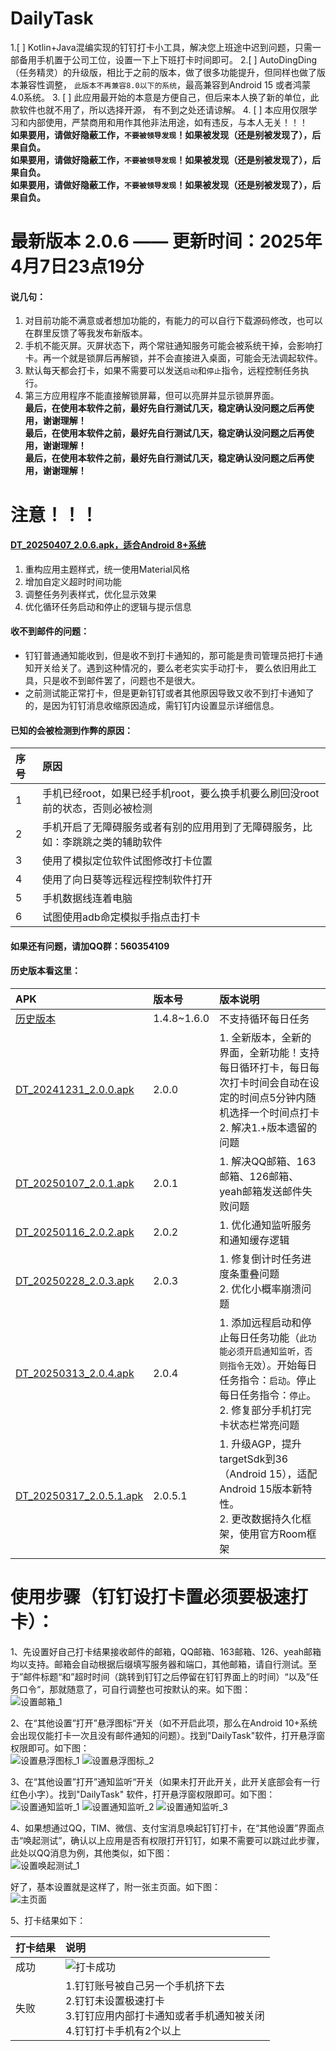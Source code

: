 # DailyTask

1.[ ] Kotlin+Java混编实现的钉钉打卡小工具，解决您上班途中迟到问题，只需一部备用手机置于公司工位，设置一下上下班打卡时间即可。
2.[ ] AutoDingDing（任务精灵）的升级版，相比于之前的版本，做了很多功能提升，但同样也做了版本兼容性调整，
  `此版本不再兼容8.0以下的系统`，最高兼容到Android 15 或者鸿蒙 4.0系统。
3. [ ] 此应用最开始的本意是方便自己，但后来本人换了新的单位，此款软件也就不用了，所以选择开源，
   有不到之处还请谅解。
4. [ ] 本应用仅限学习和内部使用，严禁商用和用作其他非法用途，如有违反，与本人无关！！！  
   **如果要用，请做好隐蔽工作，`不要被领导发现`！如果被发现（还是别被发现了），后果自负。**</br>
   **如果要用，请做好隐蔽工作，`不要被领导发现`！如果被发现（还是别被发现了），后果自负。**</br>
   **如果要用，请做好隐蔽工作，`不要被领导发现`！如果被发现（还是别被发现了），后果自负。**</br>

# 最新版本 2.0.6 —— 更新时间：2025年4月7日23点19分

#### 说几句：</br>

1. 对目前功能不满意或者想加功能的，有能力的可以自行下载源码修改，也可以在群里反馈了等我发布新版本。
2. 手机不能灭屏。灭屏状态下，两个常驻通知服务可能会被系统干掉，会影响打卡。再一个就是锁屏后再解锁，并不会直接进入桌面，可能会无法调起软件。
3. 默认每天都会打卡，如果不需要可以发送`启动`和`停止`指令，远程控制任务执行。
4. 第三方应用程序不能直接解锁屏幕，但可以亮屏并显示锁屏界面。</br>
   **最后，在使用本软件之前，最好先自行测试几天，稳定确认没问题之后再使用，谢谢理解！**</br>
   **最后，在使用本软件之前，最好先自行测试几天，稳定确认没问题之后再使用，谢谢理解！**</br>
   **最后，在使用本软件之前，最好先自行测试几天，稳定确认没问题之后再使用，谢谢理解！**</br>

[//]: # (程序启动后，不用一直在前台显示，只要通知栏出现两个常驻通知（一个是保活服务，一个是任务执行状态）即表示程序已启动，基本可以保证本程序`不死`)

# 注意！！！

#### [DT_20250407_2.0.6.apk，适合Android 8+系统](apk/daily/release/DT_20250407_2.0.6.apk)

1. 重构应用主题样式，统一使用Material风格
2. 增加自定义超时时间功能
3. 调整任务列表样式，优化显示效果
4. 优化循环任务启动和停止的逻辑与提示信息

[//]: # (优化邮件发送失败的错误处理和消息显示)

[//]: # (优化程序前台保活服务)

[//]: # (优化打卡流程，改为不必一直前台显示本程序，可以退到后台)

[//]: # (去掉伪装灭屏功能，因为不必要一直显示主界面，所以移除此功能)

[//]: # (调整每日任务界面，去掉顶部实时计时显示)

[//]: # (新增随机时间开关，用户自行控制是否需要在设定的时间点附近生成随机任务时间点)

[//]: # (新增任务计时后台服务，解决任务计时延迟问题)

[//]: # (新增亮屏功能并优化任务执行通知)

#### 收不到邮件的问题：

* 钉钉普通通知能收到，但是收不到打卡通知的，那可能是贵司管理员把打卡通知开关给关了。遇到这种情况的，要么老老实实手动打卡，
  要么依旧用此工具，只是收不到邮件罢了，问题也不是很大。
* 之前测试能正常打卡，但是更新钉钉或者其他原因导致又收不到打卡通知了的，是因为钉钉消息收缩原因造成，需钉钉内设置显示详细信息。

#### 已知的会被检测到作弊的原因：

| 序号 | 原因                                            |
|:---|:----------------------------------------------|
| 1  | 手机已经root，如果已经手机root，要么换手机要么刷回没root前的状态，否则必被检测 |
| 2  | 手机开启了无障碍服务或者有别的应用用到了无障碍服务，比如：李跳跳之类的辅助软件       |
| 3  | 使用了模拟定位软件试图修改打卡位置                             |
| 4  | 使用了向日葵等远程远程控制软件打开                             |
| 5  | 手机数据线连着电脑                                     |
| 6  | 试图使用adb命定模拟手指点击打卡                             |

#### 如果还有问题，请加QQ群：560354109

#### 历史版本看这里：

| APK                                                                     | 版本号         | 版本说明                                                                                          |
|:------------------------------------------------------------------------|:------------|:----------------------------------------------------------------------------------------------|
| [历史版本](https://gitee.com/AndroidCoderPeng/AutoDingding/tree/master/apk) | 1.4.8~1.6.0 | 不支持循环每日任务                                                                                     |
| [DT_20241231_2.0.0.apk](apk/daily/old/DT_20241231_2.0.0.apk)            | 2.0.0       | 1. 全新版本，全新的界面，全新功能！支持每日循环打卡，每日每次打卡时间会自动在设定的时间点5分钟内随机选择一个时间点打卡<br> 2. 解决1.+版本遗留的问题             |
| [DT_20250107_2.0.1.apk](apk/daily/old/DT_20250107_2.0.1.apk)            | 2.0.1       | 1. 解决QQ邮箱、163邮箱、126邮箱、yeah邮箱发送邮件失败问题                                                          |
| [DT_20250116_2.0.2.apk](apk/daily/old/DT_20250116_2.0.2.apk)            | 2.0.2       | 1. 优化通知监听服务和通知缓存逻辑                                                                            |
| [DT_20250228_2.0.3.apk](apk/daily/old/DT_20250228_2.0.3.apk)            | 2.0.3       | 1. 修复倒计时任务进度条重叠问题<br> 2. 优化小概率崩溃问题                                                            |
| [DT_20250313_2.0.4.apk](apk/daily/old/DT_20250313_2.0.4.apk)            | 2.0.4       | 1. 添加远程启动和停止每日任务功能（`此功能必须开启通知监听，否则指令无效`）。开始每日任务指令：`启动`。停止每日任务指令：`停止`。<br> 2. 修复部分手机打完卡状态栏常亮问题 |
| [DT_20250317_2.0.5.1.apk](apk/daily/old/DT_20250317_2.0.5.1.apk)        | 2.0.5.1     | 1. 升级AGP，提升targetSdk到36（Android 15），适配Android 15版本新特性。<br> 2. 更改数据持久化框架，使用官方Room框架            |

# 使用步骤（**钉钉设打卡置必须要极速打卡**）：

1、先设置好自己打卡结果接收邮件的邮箱，QQ邮箱、163邮箱、126、yeah邮箱均以支持。邮箱会自动根据后缀填写服务器和端口，其他邮箱，请自行测试。至于”邮件标题“和”超时时间（跳转到钉钉之后停留在钉钉界面上的时间）“以及”任务口令“，那就随意了，可自行调整也可按默认的来。如下图：</br>
![设置邮箱_1](screenshot/设置邮箱配置_1.png)</br>

2、在“其他设置”打开”悬浮图标“开关（如不开启此项，那么在Android
10+系统会出现仅能打卡一次且没有邮件通知的问题）。找到"DailyTask"软件，打开悬浮窗权限即可。如下图：</br>
![设置悬浮图标_1](screenshot/设置悬浮图标_1.png)
![设置悬浮图标_2](screenshot/设置悬浮图标_2.png)

3、在“其他设置”打开”通知监听“开关（如果未打开此开关，此开关底部会有一行红色小字）。找到"DailyTask"
软件，打开悬浮窗权限即可。如下图：</br>
![设置通知监听_1](screenshot/设置通知监听_1.png)
![设置通知监听_2](screenshot/设置通知监听_2.png)
![设置通知监听_3](screenshot/设置通知监听_3.png)

4、如果想通过QQ，TIM、微信、支付宝消息唤起钉钉打卡，在“其他设置”界面点击“唤起测试”，确认以上应用是否有权限打开钉钉，如果不需要可以跳过此步骤，此处以QQ消息为例，其他类似，如下图：</br>
![设置唤起测试_1](screenshot/设置唤起测试_1.png)

好了，基本设置就是这样了，附一张主页面。如下图：</br>
![主页面](screenshot/主页面.png)

5、打卡结果如下：

| 打卡结果 | 说明                                                                                  |
|:-----|:------------------------------------------------------------------------------------|
| 成功   | ![打卡成功](screenshot/打卡成功.png)                                                        |
| 失败   | 1.钉钉账号被自己另一个手机挤下去 <br/> 2.钉钉未设置极速打卡 <br/> 3.钉钉应用内部打卡通知或者手机通知被关闭 <br/> 4.钉钉打卡手机有2个以上 |
